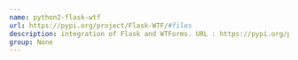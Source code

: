 ```yaml
---
name: python2-flask-wtf
url: https://pypi.org/project/Flask-WTF/#files
description: integration of Flask and WTForms. URL : https://pypi.org/project/Flask-WTF/#files Groups : None
group: None
---
```

